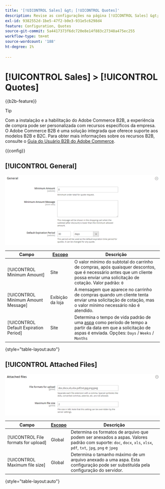 ```yaml
---
title: '[!UICONTROL Sales] &gt; [!UICONTROL Quotes]'
description: Revise as configurações na página [!UICONTROL Sales] &gt; [!UICONTROL Quotes] do Administrador do Commerce.
exl-id: 9382552d-1be5-47f2-b0e3-931e5c6298d4
feature: Configuration, Quotes
source-git-commit: 5a4417373f6dc720e8e14f883c27348a475ec255
workflow-type: tm+mt
source-wordcount: '188'
ht-degree: 1%

---
```


# [!UICONTROL Sales] > [!UICONTROL Quotes]

{{b2b-feature}}

>[!TIP]
>
>Com a instalação e a habilitação do Adobe Commerce B2B, a experiência de compra pode ser personalizada com recursos específicos da empresa. O Adobe Commerce B2B é uma solução integrada que oferece suporte aos modelos B2B e B2C. Para obter mais informações sobre os recursos B2B, consulte o [Guia do Usuário B2B do Adobe Commerce](https://experienceleague.adobe.com/docs/commerce-admin/b2b/introduction.html).

{{config}}

<!-- [Quotes](https://experienceleague.adobe.com/en/docs/commerce-admin/b2b/quotes/quotes) -->

## [!UICONTROL General]

![Geral](./assets/quotes-general.png)<!-- zoom -->

| Campo | [Escopo](../../getting-started/websites-stores-views.md#scope-settings) | Descrição |
|--- |--- |--- |
| [!UICONTROL Minimum Amount] | Site | O valor mínimo do subtotal do carrinho de compras, após quaisquer descontos, que é necessário antes que um cliente possa enviar uma solicitação de cotação. Valor padrão: `0` |
| [!UICONTROL Minimum Amount Message] | Exibição da loja | A mensagem que aparece no carrinho de compras quando um cliente tenta enviar uma solicitação de cotação, mas o valor mínimo necessário não é atendido. |
| [!UICONTROL Default Expiration Period] | Site | Determina o tempo de vida padrão de uma [aspa](../../b2b/quote-price-negotiation.md) como período de tempo a partir da data em que a solicitação de aspas é enviada. Opções: `Days` / `Weeks` / `Months` |

{style="table-layout:auto"}

## [!UICONTROL Attached Files]

![Arquivos anexados](./assets/quotes-attached-files.png)<!-- zoom -->

| Campo | [Escopo](../../getting-started/websites-stores-views.md#scope-settings) | Descrição |
|--- |--- |--- |
| [!UICONTROL File formats for upload] | Global | Determina os formatos de arquivo que podem ser anexados a aspas. Valores padrão com suporte: `doc`, `docx`, `xls`, `xlsx`, `pdf`, `txt`, `jpg`, `png` e `jpeg` |
| [!UICONTROL Maximum file size] | Global | Determina o tamanho máximo de um arquivo anexado a uma aspa. Esta configuração pode ser substituída pela configuração do servidor. |

{style="table-layout:auto"}
